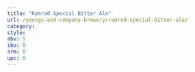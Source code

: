 ```yaml
---
title: "Ramrod Special Bitter Ale"
url: /youngs-and-company-brewery/ramrod-special-bitter-ale/
category: 
style: 
abv: 5
ibu: 0
srm: 0
upc: 0
---
```


